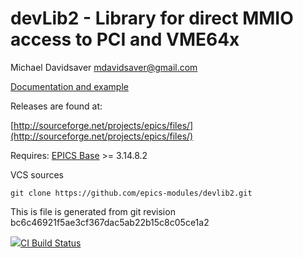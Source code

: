 devLib2 - Library for direct MMIO access to PCI and VME64x
==========================================================

Michael Davidsaver <mdavidsaver@gmail.com>

[Documentation and example](http://epics.sourceforge.net/devlib2/)

Releases are found at:

[http://sourceforge.net/projects/epics/files/](http://sourceforge.net/projects/epics/files/)

Requires: [EPICS Base](http://www.aps.anl.gov/epics/) >= 3.14.8.2

VCS sources

```shell
git clone https://github.com/epics-modules/devlib2.git
```

This is file is generated from git revision bc6c46921f5ae3cf367dac5ab22b15c8c05ce1a2

<a href="https://travis-ci.org/epics-modules/devlib2"><img src="https://travis-ci.org/epics-modules/devlib2.svg">CI Build Status</img></a>
